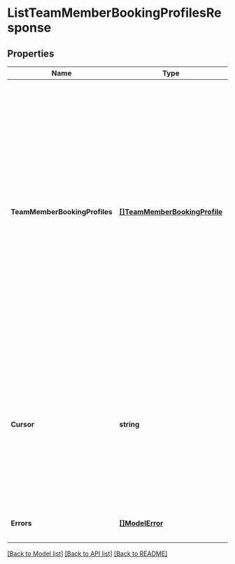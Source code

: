 # ListTeamMemberBookingProfilesResponse

## Properties

 Name                          | Type                                                          | Description                                                                                                                                                                                                                                                               | Notes                        
-------------------------------|---------------------------------------------------------------|---------------------------------------------------------------------------------------------------------------------------------------------------------------------------------------------------------------------------------------------------------------------------|------------------------------
 **TeamMemberBookingProfiles** | [**[]TeamMemberBookingProfile**](TeamMemberBookingProfile.md) | The list of team member booking profiles. The results are returned in the ascending order of the time when the team member booking profiles were last updated. Multiple booking profiles updated at the same time are further sorted in the ascending order of their IDs. | [optional] [default to null] 
 **Cursor**                    | **string**                                                    | The pagination cursor to be used in the subsequent request to get the next page of the results. Stop retrieving the next page of the results when the cursor is not set.                                                                                                  | [optional] [default to null] 
 **Errors**                    | [**[]ModelError**](Error.md)                                  | Errors that occurred during the request.                                                                                                                                                                                                                                  | [optional] [default to null] 

[[Back to Model list]](../README.md#documentation-for-models) [[Back to API list]](../README.md#documentation-for-api-endpoints) [[Back to README]](../README.md)

